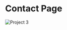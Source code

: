 # Contact Page
<!-- Visit <a href="https://thevkrant.github.io/Contact-page/">Here</a> -->

![Project 3](https://user-images.githubusercontent.com/85709371/148729133-450b001c-969b-445e-8272-c71c896e9cb9.png)
